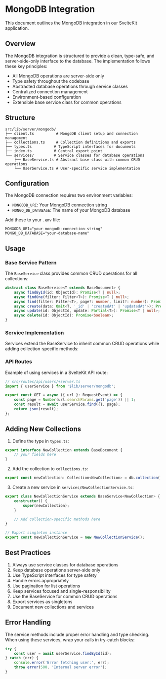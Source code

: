 # MongoDB Integration

This document outlines the MongoDB integration in our SvelteKit application.

## Overview

The MongoDB integration is structured to provide a clean, type-safe, and server-side-only interface to the database. The implementation follows these key principles:

- All MongoDB operations are server-side only
- Type safety throughout the codebase
- Abstracted database operations through service classes
- Centralized connection management
- Environment-based configuration
- Extensible base service class for common operations

## Structure

```
src/lib/server/mongodb/
├── client.ts          # MongoDB client setup and connection management
├── collections.ts     # Collection definitions and exports
├── types.ts          # TypeScript interfaces for documents
├── index.ts          # Central export point
└── services/         # Service classes for database operations
    ├── BaseService.ts # Abstract base class with common CRUD operations
    └── UserService.ts # User-specific service implementation
```

## Configuration

The MongoDB connection requires two environment variables:

- `MONGODB_URI`: Your MongoDB connection string
- `MONGO_DB_DATABASE`: The name of your MongoDB database

Add these to your `.env` file:

```env
MONGODB_URI="your-mongodb-connection-string"
MONGO_DB_DATABASE="your-database-name"
```

## Usage

### Base Service Pattern

The `BaseService` class provides common CRUD operations for all collections:

```typescript
abstract class BaseService<T extends BaseDocument> {
    async findById(id: ObjectId): Promise<T | null>;
    async findOne(filter: Filter<T>): Promise<T | null>;
    async find(filter: Filter<T>, page?: number, limit?: number): Promise<{ items: T[]; total: number }>;
    async create(data: Omit<T, '_id' | 'createdAt' | 'updatedAt'>): Promise<T>;
    async update(id: ObjectId, update: Partial<T>): Promise<T | null>;
    async delete(id: ObjectId): Promise<boolean>;
}
```

### Service Implementation

Services extend the BaseService to inherit common CRUD operations while adding collection-specific methods:


### API Routes

Example of using services in a SvelteKit API route:

```typescript
// src/routes/api/users/+server.ts
import { userService } from '$lib/server/mongodb';

export const GET = async ({ url }: RequestEvent) => {
    const page = Number(url.searchParams.get('page')) || 1;
    const result = await userService.find({}, page);
    return json(result);
};
```

## Adding New Collections

1. Define the type in `types.ts`:
```typescript
export interface NewCollection extends BaseDocument {
    // your fields here
}
```

2. Add the collection to `collections.ts`:
```typescript
export const newCollection: Collection<NewCollection> = db.collection('new_collection');
```

3. Create a new service in `services/NewCollectionService.ts`:
```typescript
export class NewCollectionService extends BaseService<NewCollection> {
    constructor() {
        super(newCollection);
    }

    // Add collection-specific methods here
}

// Export singleton instance
export const newCollectionService = new NewCollectionService();
```

## Best Practices

1. Always use service classes for database operations
2. Keep database operations server-side only
3. Use TypeScript interfaces for type safety
4. Handle errors appropriately
5. Use pagination for list operations
6. Keep services focused and single-responsibility
7. Use the BaseService for common CRUD operations
8. Export services as singletons
9. Document new collections and services

## Error Handling

The service methods include proper error handling and type checking. When using these services, wrap your calls in try-catch blocks:

```typescript
try {
    const user = await userService.findById(id);
} catch (err) {
    console.error('Error fetching user:', err);
    throw error(500, 'Internal server error');
}
